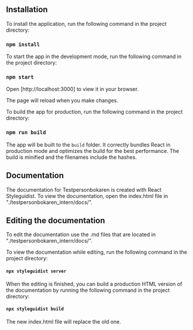 ## Installation

To install the application, run the following command in the project directory:

### `npm install`

To start the app in the development mode, run the following command in the project directory:

### `npm start`

Open [http://localhost:3000] to view it in your browser.

The page will reload when you make changes.


To build the app for production, run the following command in the project directory:

### `npm run build`

The app will be built to the `build` folder.
It correctly bundles React in production mode and optimizes the build for the best performance.
The build is minified and the filenames include the hashes.

## Documentation

The documentation for Testpersonbokaren is created with React Styleguidist. To view the documentation, open the index.html file in "./testpersonbokaren_intern/docs/".

## Editing the documentation
To edit the documentation use the .md files that are located in "./testpersonbokaren_intern/docs/".

To view the documentation while editing, run the following command in the project directory:
#### `npx styleguidist server`

When the editing is finished, you can build a production HTML version of the documentation by running the following command in the project directory:
#### `npx styleguidist build`
The new index.html file will replace the old one.
